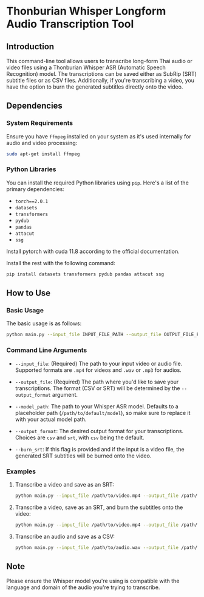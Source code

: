 # Thonburian Whisper Longform Audio Transcription Tool

## Introduction

This command-line tool allows users to transcribe long-form Thai audio or video files using a Thonburian Whisper ASR (Automatic Speech Recognition) model. The transcriptions can be saved either as SubRip (SRT) subtitle files or as CSV files. Additionally, if you're transcribing a video, you have the option to burn the generated subtitles directly onto the video.

## Dependencies

### System Requirements

Ensure you have `ffmpeg` installed on your system as it's used internally for audio and video processing:

```bash
sudo apt-get install ffmpeg
```

### Python Libraries

You can install the required Python libraries using `pip`. Here's a list of the primary dependencies:

- `torch==2.0.1`
- `datasets`
- `transformers`
- `pydub`
- `pandas`
- `attacut`
- `ssg`

Install pytorch with cuda 11.8 according to the official documentation.

Install the rest with the following command:

```bash
pip install datasets transformers pydub pandas attacut ssg
```

## How to Use

### Basic Usage

The basic usage is as follows:

```bash
python main.py --input_file INPUT_FILE_PATH --output_file OUTPUT_FILE_PATH
```

### Command Line Arguments

- `--input_file`: (Required) The path to your input video or audio file. Supported formats are `.mp4` for videos and `.wav` or `.mp3` for audios.
  
- `--output_file`: (Required) The path where you'd like to save your transcriptions. The format (CSV or SRT) will be determined by the `--output_format` argument.
  
- `--model_path`: The path to your Whisper ASR model. Defaults to a placeholder path (`/path/to/default/model`), so make sure to replace it with your actual model path.
  
- `--output_format`: The desired output format for your transcriptions. Choices are `csv` and `srt`, with `csv` being the default.
  
- `--burn_srt`: If this flag is provided and if the input is a video file, the generated SRT subtitles will be burned onto the video.

### Examples

1. Transcribe a video and save as an SRT:

   ```bash
   python main.py --input_file /path/to/video.mp4 --output_file /path/to/output.csv --output_format srt --model_path /path/to/model
   ```

2. Transcribe a video, save as an SRT, and burn the subtitles onto the video:

   ```bash
   python main.py --input_file /path/to/video.mp4 --output_file /path/to/output.srt --output_format srt --model_path /path/to/model --burn_srt
   ```

3. Transcribe an audio and save as a CSV:

   ```bash
   python main.py --input_file /path/to/audio.wav --output_file /path/to/output.csv --model_path /path/to/model
   ```

## Note

Please ensure the Whisper model you're using is compatible with the language and domain of the audio you're trying to transcribe.
